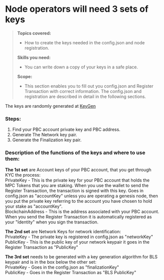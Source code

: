 # Node operators will need 3 sets of keys

>**Topics covered:**
>
> - How to create the keys needed in the config.json and node registration.  
> 
>**Skills you need:**
>
> - You can write down a copy of your keys in a safe place.
>
>**Scope:**
>
> - This section enables you to fill out you config.json and Register Transaction with correct information. The config.json and registration are described in detail in the following sections. 

The keys are randomly generated at [KeyGen](https://dashboard.partisiablockchain.com/keygen)

### Steps:
1) Find your PBC account private key and PBC address. 
2) Generate The Network key pair.
3) Generate the Finalization key pair.

### Description of the functions of the keys and where to use them: 

**The 1st set**  are Account keys of your PBC account, that you get through KYC the process:  
PrivateKey - This is the private key for your PBC account that holds the MPC Tokens that you are staking. When you use the wallet to send the Register Transaction, the transaction is signed with this key. Goes in config.json as "accountKey" unless you are operating a genesis node, then you put the private key referring to the account you have chosen to hold your stake as "accountKey".  
BlockchainAddress - This is the address associated with your PBC account. When you send the Register Transaction it is automatically registered as your "Identity" when you sign the transaction.

**The 2nd set** are Network Keys for network identification:   
PrivateKey - The private key is registered in config.json as "networkKey"  
PublicKey - This is the public key of your network keypair it goes in the Register Transaction as "PublicKey"

**The 3rd set** needs to be generated with a key generation algorithm for BLS keypair and is in the box below the other set:  
PrivateKey - Goes in the config.json as "finalizationKey"  
PublicKey - Goes in the Register Transaction as "BLS PublicKey"
